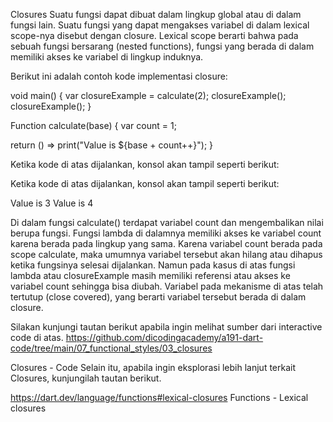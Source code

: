 Closures
Suatu fungsi dapat dibuat dalam lingkup global atau di dalam fungsi lain. Suatu fungsi yang dapat mengakses variabel di dalam lexical scope-nya disebut dengan closure. Lexical scope berarti bahwa pada sebuah fungsi bersarang (nested functions), fungsi yang berada di dalam memiliki akses ke variabel di lingkup induknya.

Berikut ini adalah contoh kode implementasi closure:

void main() {
  var closureExample = calculate(2);
  closureExample();
  closureExample();
}

Function calculate(base) {
  var count = 1;

  return () => print("Value is ${base + count++}");
}

Ketika kode di atas dijalankan, konsol akan tampil seperti berikut:

Ketika kode di atas dijalankan, konsol akan tampil seperti berikut:

Value is 3
Value is 4

Di dalam fungsi calculate() terdapat variabel count dan mengembalikan nilai berupa fungsi. Fungsi lambda di dalamnya memiliki akses ke variabel count karena berada pada lingkup yang sama. Karena variabel count berada pada scope calculate, maka umumnya variabel tersebut akan hilang atau dihapus ketika fungsinya selesai dijalankan. Namun pada kasus di atas fungsi lambda atau closureExample masih memiliki referensi atau akses ke variabel count sehingga bisa diubah. Variabel pada mekanisme di atas telah tertutup (close covered), yang berarti variabel tersebut berada di dalam closure.

Silakan kunjungi tautan berikut apabila ingin melihat sumber dari interactive code di atas.
https://github.com/dicodingacademy/a191-dart-code/tree/main/07_functional_styles/03_closures

Closures - Code
Selain itu, apabila ingin eksplorasi lebih lanjut terkait Closures, kunjungilah tautan berikut.

https://dart.dev/language/functions#lexical-closures
Functions - Lexical closures



